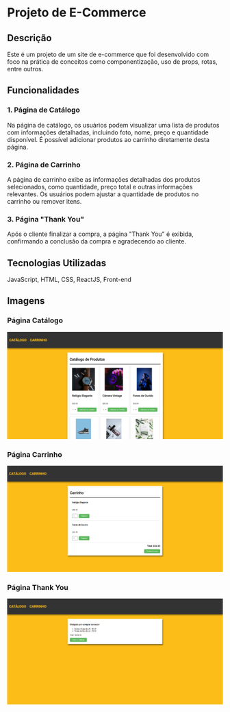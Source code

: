 # Projeto de E-Commerce

## Descrição

Este é um projeto de um site de e-commerce que foi desenvolvido com foco na prática de conceitos como componentização, uso de props, rotas, entre outros.

## Funcionalidades

### 1. Página de Catálogo

Na página de catálogo, os usuários podem visualizar uma lista de produtos com informações detalhadas, incluindo foto, nome, preço e quantidade disponível. É possível adicionar produtos ao carrinho diretamente desta página.

### 2. Página de Carrinho

A página de carrinho exibe as informações detalhadas dos produtos selecionados, como quantidade, preço total e outras informações relevantes. Os usuários podem ajustar a quantidade de produtos no carrinho ou remover itens.

### 3. Página "Thank You"

Após o cliente finalizar a compra, a página "Thank You" é exibida, confirmando a conclusão da compra e agradecendo ao cliente.

## Tecnologias Utilizadas

JavaScript, HTML, CSS, ReactJS, Front-end

## Imagens


### Página Catálogo

![Página Catálogo](public/ecommerceDesktop.png)


### Página Carrinho

![Página Carrinho](public/cart.png)

### Página Thank You

![Página Thank You](public/thankyou.png)